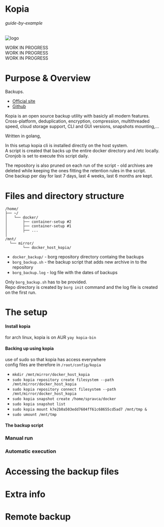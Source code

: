 # Kopia

###### guide-by-example

![logo](https://i.imgur.com/A2mosM6.png)

WORK IN PROGRESS<br>
WORK IN PROGRESS<br>
WORK IN PROGRESS<br>

# Purpose & Overview

Backups.

* [Official site](https://kopia.io/)
* [Github](https://github.com/kopia/kopia)

Kopia is an open source backup utility with basicly all modern features.</br>
Cross-platform, deduplication, encryption, compression, multithreaded speed,
cloud storage support, CLI and GUI versions, snapshots mounting,...

Written in golang,

In this setup kopia cli is installed directly on the host system.</br>
A script is created that backs up the entire docker directory and /etc locally.</br>
Cronjob is set to execute this script daily.

The repository is also pruned on each run of the script -
old archives are deleted while keeping the ones fitting the retention rules
in the script.</br>
One backup per day for last 7 days, last 4 weeks, last 6 months are kept.

# Files and directory structure

```
/home/
├── ~/
│   └── docker/
│       ├── container-setup #2
│       ├── container-setup #1
│       ├── ...
│
/mnt/
  └── mirror/
        └── docker_host_kopia/

```

* `docker_backup/` - borg repository directory containg the backups
* `borg_backup.sh` - the backup script that adds new archive in to the repository
* `borg_backup.log` - log file with the dates of backups

Only `borg_backup.sh` has to be provided.</br>
Repo directory is created by `borg init` command
and the log file is created on the first run.


# The setup

#### Install kopia

for arch linux, kopia is on AUR `yay kopia-bin`

#### Backing up using kopia

use of sudo so that kopia has access everywhere<br>
config files are therefore in `/root/config/kopia`

- `mkdir /mnt/mirror/docker_host_kopia`</br>
- `sudo kopia repository create filesystem --path /mnt/mirror/docker_host_kopia`<br>
- `sudo kopia repository connect filesystem --path /mnt/mirror/docker_host_kopia`<br>
- `sudo kopia snapshot create /home/spravca/docker`<br>
- `sudo kopia snapshot list`<br>
- `sudo kopia mount k7e2b0a503edd7604ff61c68655cd5ad7 /mnt/tmp &`<br>
- `sudo umount /mnt/tmp`<br>


#### The backup script




### Manual run


### Automatic execution


# Accessing the backup files


# Extra info


# Remote backup


